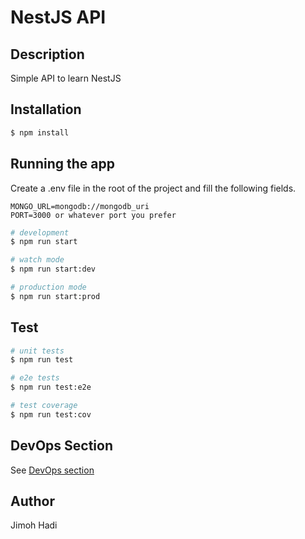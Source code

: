 # NestJS API
## Description

Simple API to learn NestJS

## Installation

```bash
$ npm install
```

## Running the app
Create a .env file in the root of the project and fill the following fields.
```
MONGO_URL=mongodb://mongodb_uri
PORT=3000 or whatever port you prefer
```
```bash
# development
$ npm run start

# watch mode
$ npm run start:dev

# production mode
$ npm run start:prod
```

## Test

```bash
# unit tests
$ npm run test

# e2e tests
$ npm run test:e2e

# test coverage
$ npm run test:cov
```

## DevOps Section
See [DevOps section](devops-section.md)

## Author

Jimoh Hadi
